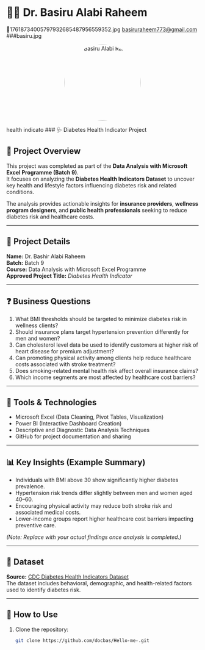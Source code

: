 # 👨‍⚕️ Dr. Basiru Alabi Raheem  
📧17618734005797932685487956559352.jpg [basiruraheem773@gmail.com](mailto:basiruraheem773@gmail.com)  
###basiru.jpg
<p align="center">
  <img src="https://raw.githubusercontent.com/docbas/Hello-me-/main/profile.jpg" alt="Dr. Basiru Alabi Raheem" width="200" height="200" style="border-radius:50%;">
</p> health indicato
### 🩺 Diabetes Health Indicator Project

## 📘 Project Overview
This project was completed as part of the **Data Analysis with Microsoft Excel Programme (Batch 9)**.  
It focuses on analyzing the **Diabetes Health Indicators Dataset** to uncover key health and lifestyle factors influencing diabetes risk and related conditions.

The analysis provides actionable insights for **insurance providers**, **wellness program designers**, and **public health professionals** seeking to reduce diabetes risk and healthcare costs.

---

## 🧾 Project Details
**Name:** Dr. Bashir Alabi Raheem  
**Batch:** Batch 9  
**Course:** Data Analysis with Microsoft Excel Programme  
**Approved Project Title:** *Diabetes Health Indicator*

---

## ❓ Business Questions
1. What BMI thresholds should be targeted to minimize diabetes risk in wellness clients?  
2. Should insurance plans target hypertension prevention differently for men and women?  
3. Can cholesterol level data be used to identify customers at higher risk of heart disease for premium adjustment?  
4. Can promoting physical activity among clients help reduce healthcare costs associated with stroke treatment?  
5. Does smoking-related mental health risk affect overall insurance claims?  
6. Which income segments are most affected by healthcare cost barriers?

---

## 🧰 Tools & Technologies
- Microsoft Excel (Data Cleaning, Pivot Tables, Visualization)
- Power BI (Interactive Dashboard Creation)
- Descriptive and Diagnostic Data Analysis Techniques
- GitHub for project documentation and sharing

---

## 📊 Key Insights (Example Summary)
- Individuals with BMI above 30 show significantly higher diabetes prevalence.  
- Hypertension risk trends differ slightly between men and women aged 40–60.  
- Encouraging physical activity may reduce both stroke risk and associated medical costs.  
- Lower-income groups report higher healthcare cost barriers impacting preventive care.

*(Note: Replace with your actual findings once analysis is completed.)*

---

## 📁 Dataset
**Source:** [CDC Diabetes Health Indicators Dataset](https://www.cdc.gov/brfss/)  
The dataset includes behavioral, demographic, and health-related factors used to identify diabetes risk.

---

## 🚀 How to Use
1. Clone the repository:
   ```bash
   git clone https://github.com/docbas/Hello-me-.git
